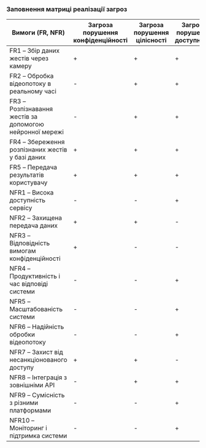 ### Заповнення матриці реалізації загроз

| Вимоги (FR, NFR)                               | Загроза порушення конфіденційності | Загроза порушення цілісності | Загроза порушення доступності |
|------------------------------------------------|-----------------------------------|------------------------------|-------------------------------|
| FR1 – Збір даних жестів через камеру           | +                                 | +                            | +                             |
| FR2 – Обробка відеопотоку в реальному часі     | -                                 | +                            | +                             |
| FR3 – Розпізнавання жестів за допомогою нейронної мережі | -                                 | +                            | +                             |
| FR4 – Збереження розпізнаних жестів у базі даних | +                                 | +                            | +                             |
| FR5 – Передача результатів користувачу         | +                                 | +                            | +                             |
| NFR1 – Висока доступність сервісу              | -                                 | -                            | +                             |
| NFR2 – Захищена передача даних                 | +                                 | +                            | -                             |
| NFR3 – Відповідність вимогам конфіденційності  | +                                 | -                            | -                             |
| NFR4 – Продуктивність і час відповіді системи  | -                                 | -                            | +                             |
| NFR5 – Масштабованість системи                 | -                                 | -                            | +                             |
| NFR6 – Надійність обробки відеопотоку          | -                                 | -                            | +                             |
| NFR7 – Захист від несанкціонованого доступу    | +                                 | +                            | -                             |
| NFR8 – Інтеграція з зовнішніми API             | -                                 | +                            | +                             |
| NFR9 – Сумісність з різними платформами        | -                                 | -                            | +                             |
| NFR10 – Моніторинг і підтримка системи         | -                                 | -                            | +                             |
